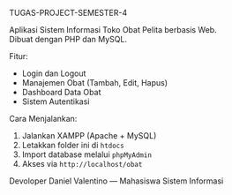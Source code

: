 TUGAS-PROJECT-SEMESTER-4

Aplikasi Sistem Informasi Toko Obat Pelita berbasis Web.  
Dibuat dengan PHP dan MySQL.

Fitur:
- Login dan Logout
- Manajemen Obat (Tambah, Edit, Hapus)
- Dashboard Data Obat
- Sistem Autentikasi

Cara Menjalankan:
1. Jalankan XAMPP (Apache + MySQL)
2. Letakkan folder ini di `htdocs`
3. Import database melalui `phpMyAdmin`
4. Akses via `http://localhost/obat`

Devoloper Daniel Valentino — Mahasiswa Sistem Informasi
